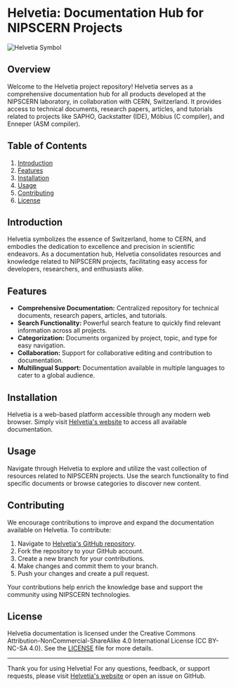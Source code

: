 # Helvetia: Documentation Hub for NIPSCERN Projects

![Helvetia Symbol](Helvetia_Symbol.png)

## Overview

Welcome to the Helvetia project repository! Helvetia serves as a comprehensive documentation hub for all products developed at the NIPSCERN laboratory, in collaboration with CERN, Switzerland. It provides access to technical documents, research papers, articles, and tutorials related to projects like SAPHO, Gackstatter (IDE), Möbius (C compiler), and Enneper (ASM compiler).

## Table of Contents

1. [Introduction](#introduction)
2. [Features](#features)
3. [Installation](#installation)
4. [Usage](#usage)
5. [Contributing](#contributing)
6. [License](#license)

## Introduction

Helvetia symbolizes the essence of Switzerland, home to CERN, and embodies the dedication to excellence and precision in scientific endeavors. As a documentation hub, Helvetia consolidates resources and knowledge related to NIPSCERN projects, facilitating easy access for developers, researchers, and enthusiasts alike.

## Features

- **Comprehensive Documentation:** Centralized repository for technical documents, research papers, articles, and tutorials.
- **Search Functionality:** Powerful search feature to quickly find relevant information across all projects.
- **Categorization:** Documents organized by project, topic, and type for easy navigation.
- **Collaboration:** Support for collaborative editing and contribution to documentation.
- **Multilingual Support:** Documentation available in multiple languages to cater to a global audience.

## Installation

Helvetia is a web-based platform accessible through any modern web browser. Simply visit [Helvetia's website](https://nipscern.com/helvetia) to access all available documentation.

## Usage

Navigate through Helvetia to explore and utilize the vast collection of resources related to NIPSCERN projects. Use the search functionality to find specific documents or browse categories to discover new content.

## Contributing

We encourage contributions to improve and expand the documentation available on Helvetia. To contribute:

1. Navigate to [Helvetia's GitHub repository](https://github.com/YourUsername/Helvetia).
2. Fork the repository to your GitHub account.
3. Create a new branch for your contributions.
4. Make changes and commit them to your branch.
5. Push your changes and create a pull request.

Your contributions help enrich the knowledge base and support the community using NIPSCERN technologies.

## License

Helvetia documentation is licensed under the Creative Commons Attribution-NonCommercial-ShareAlike 4.0 International License (CC BY-NC-SA 4.0). See the [LICENSE](LICENSE) file for more details.

---

Thank you for using Helvetia! For any questions, feedback, or support requests, please visit [Helvetia's website](https://helvetia.nipscern.ch) or open an issue on GitHub.
